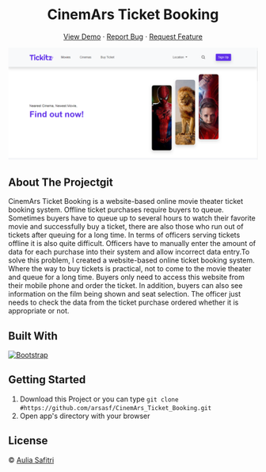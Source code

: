 <h1 align='center'>CinemArs Ticket Booking</h1>
  <p align="center">
    <a href="https://cinemarsticketbooking.netlify.app/">View Demo</a>
    ·
    <a href="https://github.com/arsasf/CinemArs_Ticket_Booking/issues">Report Bug</a>
    ·
    <a href="https://github.com/arsasf/CinemArs_Ticket_Booking/pulls">Request Feature</a>
  </p>

![Image Banner](image_banner.png)

## About The Projectgit

CinemArs Ticket Booking is a website-based online movie theater ticket booking system. Offline ticket purchases require buyers to queue. Sometimes buyers have to queue up to several hours to watch their favorite movie and successfully buy a ticket, there are also those who run out of tickets after queuing for a long time. In terms of officers serving tickets offline it is also quite difficult. Officers have to manually enter the amount of data for each purchase into their system and allow incorrect data entry.To solve this problem, I created a website-based online ticket booking system. Where the way to buy tickets is practical, not to come to the movie theater and queue for a long time. Buyers only need to access this website from their mobile phone and order the ticket. In addition, buyers can also see information on the film being shown and seat selection. The officer just needs to check the data from the ticket purchase ordered whether it is appropriate or not.

## Built With

[![Bootstrap](https://img.shields.io/badge/Bootstrap-v5.0.x-blue)](https://getbootstrap.com/)

## Getting Started

1. Download this Project or you can type `git clone #https://github.com/arsasf/CinemArs_Ticket_Booking.git`
2. Open app's directory with your browser

## License

© [Aulia Safitri](https://github.com/arsasf/)
